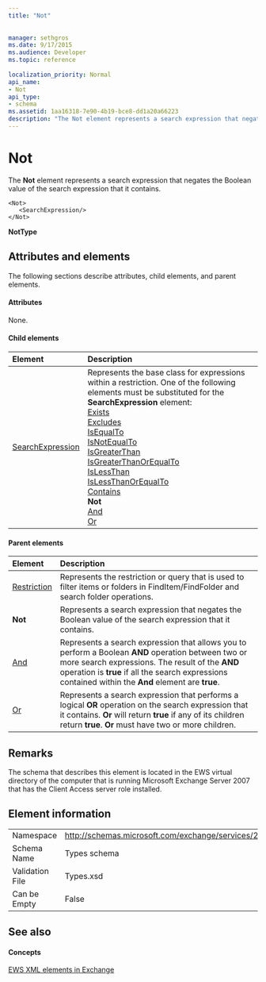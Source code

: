```yaml
---
title: "Not"
 
 
manager: sethgros
ms.date: 9/17/2015
ms.audience: Developer
ms.topic: reference
 
localization_priority: Normal
api_name:
- Not
api_type:
- schema
ms.assetid: 1aa16318-7e90-4b19-bce8-dd1a20a66223
description: "The Not element represents a search expression that negates the Boolean value of the search expression that it contains."
---
```


# Not

The **Not** element represents a search expression that negates the Boolean value of the search expression that it contains. 
  
```
<Not>
   <SearchExpression/>
</Not>
```

 **NotType**
## Attributes and elements

The following sections describe attributes, child elements, and parent elements.
  
#### Attributes

None.
  
#### Child elements

|**Element**|**Description**|
|:-----|:-----|
|[SearchExpression](searchexpression.md) <br/> | Represents the base class for expressions within a restriction. One of the following elements must be substituted for the **SearchExpression** element:  <br/> [Exists](exists.md) <br/> [Excludes](excludes.md) <br/> [IsEqualTo](isequalto.md) <br/> [IsNotEqualTo](isnotequalto.md) <br/> [IsGreaterThan](isgreaterthan.md) <br/> [IsGreaterThanOrEqualTo](isgreaterthanorequalto.md) <br/> [IsLessThan](islessthan.md) <br/> [IsLessThanOrEqualTo](islessthanorequalto.md) <br/> [Contains](contains.md) <br/> **Not** <br/> [And](and.md) <br/> [Or](or.md) <br/> |
   
#### Parent elements

|**Element**|**Description**|
|:-----|:-----|
|[Restriction](restriction.md) <br/> |Represents the restriction or query that is used to filter items or folders in FindItem/FindFolder and search folder operations.  <br/> |
|**Not** <br/> |Represents a search expression that negates the Boolean value of the search expression that it contains.  <br/> |
|[And](and.md) <br/> |Represents a search expression that allows you to perform a Boolean **AND** operation between two or more search expressions. The result of the **AND** operation is **true** if all the search expressions contained within the **And** element are **true**.  <br/> |
|[Or](or.md) <br/> |Represents a search expression that performs a logical **OR** operation on the search expression that it contains. **Or** will return **true** if any of its children return **true**. **Or** must have two or more children.  <br/> |
   
## Remarks

The schema that describes this element is located in the EWS virtual directory of the computer that is running Microsoft Exchange Server 2007 that has the Client Access server role installed.
  
## Element information

|||
|:-----|:-----|
|Namespace  <br/> |http://schemas.microsoft.com/exchange/services/2006/types  <br/> |
|Schema Name  <br/> |Types schema  <br/> |
|Validation File  <br/> |Types.xsd  <br/> |
|Can be Empty  <br/> |False  <br/> |
   
## See also

#### Concepts

[EWS XML elements in Exchange](ews-xml-elements-in-exchange.md)

